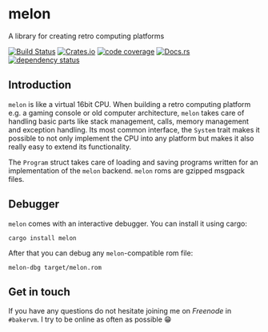 # melon
A library for creating retro computing platforms

[![Build Status][travis-image]][travis-link]
[![Crates.io][crate-image]][crate-link]
[![code coverage][codecov-image]][codecov-link]
[![Docs.rs][docs-image]][docs-link]
[![dependency status][deps-image]][deps-link]

## Introduction
`melon` is like a virtual 16bit CPU. When building a retro computing platform e.g. a gaming console or old computer architecture, `melon` takes care of handling basic parts like stack management, calls, memory management and exception handling. Its most common interface, the `System` trait makes it possible to not only implement the CPU into any platform but makes it also really easy to extend its functionality.

The `Program` struct takes care of loading and saving programs written for an implementation of the `melon` backend. `melon` roms are gzipped msgpack files.

## Debugger
`melon` comes with an interactive debugger. You can install it using cargo:
```
cargo install melon
```
After that you can debug any `melon`-compatible rom file:
```
melon-dbg target/melon.rom
```

## Get in touch
If you have any questions do not hesitate joining me on *Freenode* in `#bakervm`. I try to be online as often as possible :grin:

[deps-image]: https://deps.rs/repo/github/bakervm/melon/status.svg
[deps-link]: https://deps.rs/repo/github/bakervm/melon
[crate-image]: https://img.shields.io/crates/v/melon.svg
[crate-link]: https://crates.io/crates/melon
[travis-image]: https://travis-ci.org/bakervm/melon.svg?branch=master
[travis-link]: https://travis-ci.org/bakervm/melon
[docs-image]: https://docs.rs/melon/badge.svg
[docs-link]: https://docs.rs/melon
[codecov-image]: https://codecov.io/gh/bakervm/melon/branch/master/graph/badge.svg
[codecov-link]: https://codecov.io/gh/bakervm/melon
